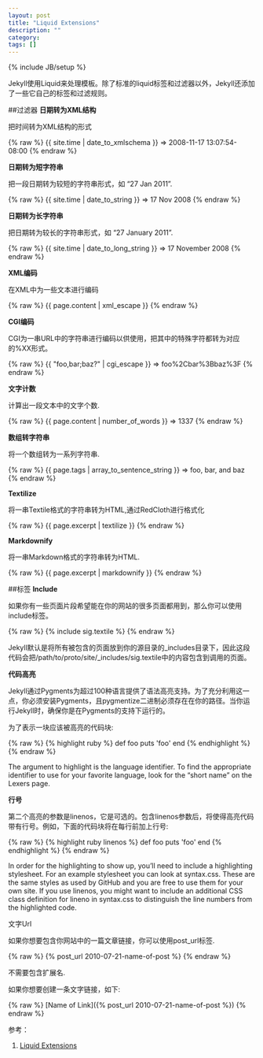 ```yaml
---
layout: post
title: "Liquid Extensions"
description: ""
category: 
tags: []
---
```

{% include JB/setup %}



Jekyll使用Liquid来处理模板。除了标准的liquid标签和过滤器以外，Jekyll还添加了一些它自己的标签和过滤规则。 

##过滤器
**日期转为XML结构**

把时间转为XML结构的形式

{% raw %}
	{{ site.time | date_to_xmlschema }} => 2008-11-17 13:07:54-08:00
{% endraw %}

**日期转为短字符串**

把一段日期转为较短的字符串形式，如  “27 Jan 2011”.

{% raw %}
	{{ site.time | date_to_string }} => 17 Nov 2008
{% endraw %}

**日期转为长字符串**

把日期转为较长的字符串形式，如  “27 January 2011”.

{% raw %}
	{{ site.time | date_to_long_string }} => 17 November 2008
{% endraw %}

**XML编码**

在XML中为一些文本进行编码

{% raw %}
	{{ page.content | xml_escape }}
{% endraw %}

**CGI编码**

CGI为一串URL中的字符串进行编码以供使用，把其中的特殊字符都转为对应的%XX形式。

{% raw %}
	{{ "foo,bar;baz?" | cgi_escape }} => foo%2Cbar%3Bbaz%3F
{% endraw %}

**文字计数**

计算出一段文本中的文字个数.

{% raw %}
	{{ page.content | number_of_words }} => 1337
{% endraw %}

**数组转字符串**

将一个数组转为一系列字符串.

{% raw %}
	{{ page.tags | array_to_sentence_string }} => foo, bar, and baz
{% endraw %}

**Textilize**

将一串Textile格式的字符串转为HTML,通过RedCloth进行格式化

{% raw %}
	{{ page.excerpt | textilize }}
{% endraw %}

**Markdownify**

将一串Markdown格式的字符串转为HTML.

{% raw %}
	{{ page.excerpt | markdownify }} 
{% endraw %}

##标签
**Include**

如果你有一些页面片段希望能在你的网站的很多页面都用到，那么你可以使用include标签。

{% raw %}
	{% include sig.textile %}
{% endraw %}
	
Jekyll默认是将所有被包含的页面放到你的源目录的_includes目录下，因此这段代码会把/path/to/proto/site/_includes/sig.textile中的内容包含到调用的页面。 

**代码高亮**

Jekyll通过Pygments为超过100种语言提供了语法高亮支持。为了充分利用这一点，你必须安装Pygments，且pygmentize二进制必须存在在你的路径。当你运行Jekyll时，确保你是在Pygments的支持下运行的。

为了表示一块应该被高亮的代码块:

{% raw %}
	{% highlight ruby %}
		def foo
		  puts 'foo'
		end
	{% endhighlight %}
{% endraw %}
	
The argument to highlight is the language identifier. To find the appropriate identifier to use for your favorite language, look for the “short name” on the Lexers page.

**行号**

第二个高亮的参数是linenos，它是可选的。包含linenos参数后，将使得高亮代码带有行号。例如，下面的代码块将在每行前加上行号:

{% raw %}
	{% highlight ruby linenos %}
		def foo
		  puts 'foo'
		end
	{% endhighlight %}
{% endraw %}
	
In order for the highlighting to show up, you’ll need to include a highlighting stylesheet. For an example stylesheet you can look at syntax.css. These are the same styles as used by GitHub and you are free to use them for your own site. If you use linenos, you might want to include an additional CSS class definition for lineno in syntax.css to distinguish the line numbers from the highlighted code.

文字Url

如果你想要包含你网站中的一篇文章链接，你可以使用post_url标签.

{% raw %}
	{% post_url 2010-07-21-name-of-post %}
{% endraw %}
	
不需要包含扩展名.

如果你想要创建一条文字链接，如下:

{% raw %}
	[Name of Link]({% post_url 2010-07-21-name-of-post %})
{% endraw %}

参考：
1. [Liquid Extensions](https://github.com/mojombo/jekyll/wiki/Liquid-Extensions)


































